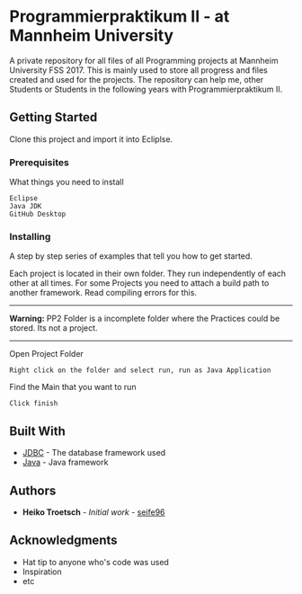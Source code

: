 # Programmierpraktikum II - at Mannheim University 

A private repository for all files of all Programming projects at Mannheim University FSS 2017. This is mainly used to store all progress and files created and used for the projects. The repository can help me, other Students or Students in the following years with Programmierpraktikum II. 

## Getting Started

Clone this project and import it into Ecliplse. 

### Prerequisites

What things you need to install

```
Eclipse
Java JDK
GitHub Desktop
```

### Installing

A step by step series of examples that tell you how to get started.

Each project is located in their own folder. They run independently of each other at all times. For some Projects you need to attach a build path to another framework. Read compiling errors for this.

*** 
**Warning:** PP2 Folder is a incomplete folder where the Practices could be stored. Its not a project.
***


Open Project Folder

```
Right click on the folder and select run, run as Java Application
```

Find the Main that you want to run

```
Click finish
```

## Built With

* [JDBC](https://github.com/xerial/sqlite-jdbc) - The database framework used
* [Java](https://docs.oracle.com/javase/7/docs/api/) - Java framework


## Authors

* **Heiko Troetsch** - *Initial work* - [seife96](https://github.com/seife96)


## Acknowledgments

* Hat tip to anyone who's code was used
* Inspiration
* etc
